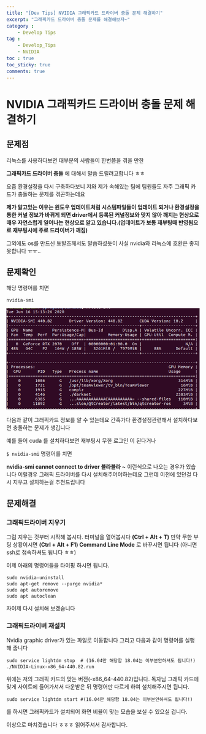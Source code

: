 ```yaml
---
title: "[Dev Tips] NVIDIA 그래픽카드 드라이버 충돌 문제 해결하기"
excerpt: "그래픽카드 드라이버 충돌 문제를 해결해보자~"
category :
    - Develop Tips
tag :
    - Develop_Tips
    - NVIDIA
toc : true
toc_sticky: true
comments: true
---
```


# NVIDIA 그래픽카드 드라이버 충돌 문제 해결하기

## 문제점
리눅스를 사용하다보면 대부분의 사람들이 한번쯤을 겪을 만한 

__그래픽카드 드라이버 충돌__ 에 대해서 말씀 드릴려고합니다 ㅎㅎ

요즘 환경설정을 다시 구축하다보니 저와 제가 속해있는 팀에 팀원들도 자주 그래픽 카드가 충돌하는 문제를 겪곤하는데요

__제가 알고있는 이유는 윈도우 업데이트처럼 시스템파일들이 업데이트 되거나 환경설정을 통한 커널 정보가 바뀌게 되면 driver에서 등록된 커널정보와 맞지 않아 깨지는 현상으로 매우 자연스럽게 일어나는 현상으로 알고 있습니다.(업데이트가 보통 재부팅때 반영됨으로 재부팅시에 주로 드라이버가 깨짐)__

그외에도 os를 만드신 토발즈께서도 말씀하셨듯이 사실 nvidia와 리눅스에 호환은 좋지 못합니다 ㅠㅠ..

## 문제확인
해당 명령어를 치면
```
nvidia-smi
```

![image](/assets/images/23_4/nvidia_smi.png)

다음과 같이 그래픽카드 정보를 알 수 있는데요
간혹가다 환경설정관련해서 설치하다보면 충돌하는 문제가 생깁니다

예를 들어 cuda 를 설치하다보면
재부팅시 무한 로그인 이 된다거나

`$ nvidia-smi` 명령어를 치면

__nvidia-smi cannot connect to driver 블라블라 ~__ 이런식으로 나오는 경우가 있습니다
이럴경우 그래픽 드라이버를 다시 설치해주어야하는데요
그런데 이전에 있던걸 다시 지우고 설치하는걸 추천드립니다

## 문제해결
### 그래픽드라이버 지우기

그럼 지우는 것부터 시작해 봅시다.
터미널을 열어봅시다 __(Ctrl + Alt + T)__
만약 무한 부팅 상황이시면 __(Ctrl + Alt + F1) Command Line Mode__ 로 바꾸시면 됩니다 
(아니면 ssh로 접속하셔도 됩니다 ㅎㅎ)


이제 아래의 명령어들을 타이핑 하시면 됩니다.

```shell
sudo nvidia-uninstall
sudo apt-get remove --purge nvidia*
sudo apt autoremove
sudo apt autoclean
```

자이제 다시 설치해 보겠습니다

### 그래픽드라이버 재설치
Nvidia graphic driver가 있는 파일로 이동합니다
그리고 다음과 같이 명령어를 실행해 줍니다

```shell
sudo service lightdm stop  # (16.04만 해당함 18.04는 이부분안하셔도 됩니다!) 
./NVIDIA-Linux-x86_64-440.82.run
```

위에는 저의 그래픽 카드의 맞는 버전(-x86_64-440.82)입니다.
독자님 그래픽 카드에 맞게 사이트에 들어가셔서 다운받은 뒤 명령어만 다르게 하여 설치해주시면 됩니다.

```shell
sudo service lightdm start #(16.04만 해당함 18.04는 이부분안하셔도 됩니다!)
```
를 하시면 그래픽카드가 설치되어 화면 비율이 맞는 모습을 보실 수 있으실 겁니다.

이상으로 마치겠습니다 ㅎㅎㅎ 읽어주셔서 감사합니다.
